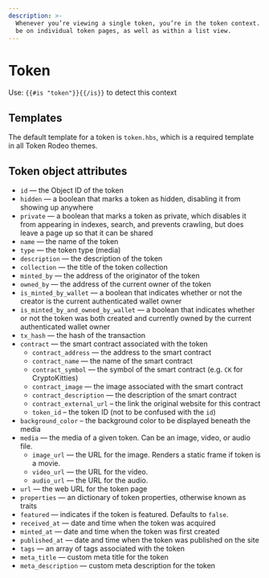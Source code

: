 ```yaml
---
description: >-
  Whenever you’re viewing a single token, you’re in the token context. This can
  be on individual token pages, as well as within a list view.
---
```


# Token

Use: `{{#is "token"}}{{/is}}` to detect this context

## Templates

The default template for a token is `token.hbs`, which is a required template in all Token Rodeo themes.

## Token object attributes

* `id` — the Object ID of the token
* `hidden` — a boolean that marks a token as hidden, disabling it from showing up anywhere
* `private` — a boolean that marks a token as private, which disables it from appearing in indexes, search, and prevents crawling, but does leave a page up so that it can be shared
* `name` — the name of the token
* `type` — the token type \(media\)
* `description` — the description of the token
* `collection` — the title of the token collection
* `minted_by` — the address of the originator of the token
* `owned_by` — the address of the current owner of the token
* `is_minted_by_wallet` — a boolean that indicates whether or not the creator is the current authenticated wallet owner
* `is_minted_by_and_owned_by_wallet` — a boolean that indicates whether or not the token was both created and currently owned by the current authenticated wallet owner
* `tx_hash` — the hash of the transaction
* `contract` — the smart contract associated with the token
  * `contract_address` — the address to the smart contract
  * `contract_name` — the name of the smart contract
  * `contract_symbol` — the symbol of the smart contract \(e.g. `CK` for CryptoKitties\)
  * `contract_image` — the image associated with the smart contract
  * `contract_description` — the description of the smart contract
  * `contract_external_url` – the link the original website for this contract
  * `token_id` – the token ID \(not to be confused with the `id`\)
* `background_color` – the background color to be displayed beneath the media
* `media` — the media of a given token. Can be an image, video, or audio file.
  * `image_url` — the URL for the image. Renders a static frame if token is a movie.
  * `video_url` — the URL for the video.
  * `audio_url` — the URL for the audio.
* `url` — the web URL for the token page
* `properties` — an dictionary of token properties, otherwise known as traits
* `featured` — indicates if the token is featured. Defaults to `false`.
* `received_at` — date and time when the token was acquired
* `minted_at` — date and time when the token was first created
* `published_at` — date and time when the token was published on the site
* `tags` — an array of tags associated with the token 
* `meta_title` — custom meta title for the token
* `meta_description` — custom meta description for the token

